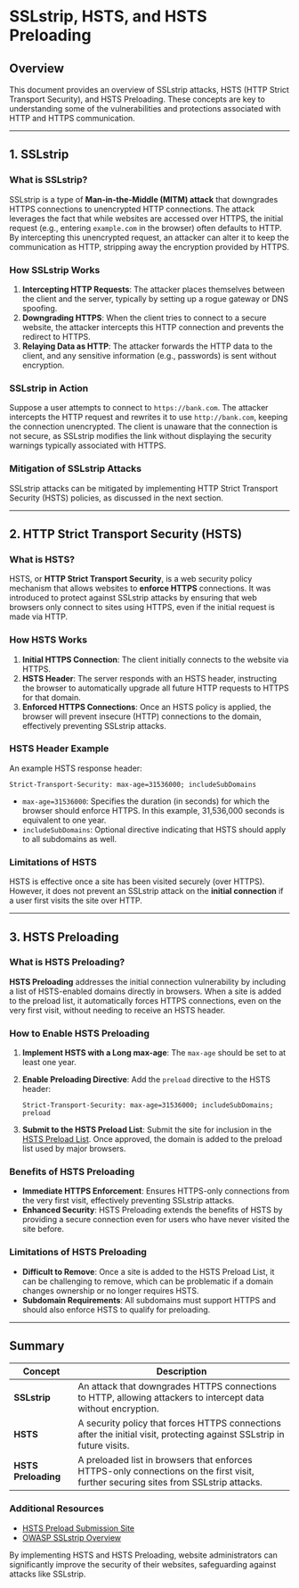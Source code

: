 # SSLstrip, HSTS, and HSTS Preloading

## Overview

This document provides an overview of SSLstrip attacks, HSTS (HTTP Strict Transport Security), and HSTS Preloading. These concepts are key to understanding some of the vulnerabilities and protections associated with HTTP and HTTPS communication.

---

## 1. SSLstrip

### What is SSLstrip?

SSLstrip is a type of **Man-in-the-Middle (MITM) attack** that downgrades HTTPS connections to unencrypted HTTP connections. The attack leverages the fact that while websites are accessed over HTTPS, the initial request (e.g., entering `example.com` in the browser) often defaults to HTTP. By intercepting this unencrypted request, an attacker can alter it to keep the communication as HTTP, stripping away the encryption provided by HTTPS.

### How SSLstrip Works

1. **Intercepting HTTP Requests**: The attacker places themselves between the client and the server, typically by setting up a rogue gateway or DNS spoofing.
2. **Downgrading HTTPS**: When the client tries to connect to a secure website, the attacker intercepts this HTTP connection and prevents the redirect to HTTPS.
3. **Relaying Data as HTTP**: The attacker forwards the HTTP data to the client, and any sensitive information (e.g., passwords) is sent without encryption.

### SSLstrip in Action

Suppose a user attempts to connect to `https://bank.com`. The attacker intercepts the HTTP request and rewrites it to use `http://bank.com`, keeping the connection unencrypted. The client is unaware that the connection is not secure, as SSLstrip modifies the link without displaying the security warnings typically associated with HTTPS.

### Mitigation of SSLstrip Attacks

SSLstrip attacks can be mitigated by implementing HTTP Strict Transport Security (HSTS) policies, as discussed in the next section.

---

## 2. HTTP Strict Transport Security (HSTS)

### What is HSTS?

HSTS, or **HTTP Strict Transport Security**, is a web security policy mechanism that allows websites to **enforce HTTPS** connections. It was introduced to protect against SSLstrip attacks by ensuring that web browsers only connect to sites using HTTPS, even if the initial request is made via HTTP.

### How HSTS Works

1. **Initial HTTPS Connection**: The client initially connects to the website via HTTPS.
2. **HSTS Header**: The server responds with an HSTS header, instructing the browser to automatically upgrade all future HTTP requests to HTTPS for that domain.
3. **Enforced HTTPS Connections**: Once an HSTS policy is applied, the browser will prevent insecure (HTTP) connections to the domain, effectively preventing SSLstrip attacks.

### HSTS Header Example

An example HSTS response header:
```http
Strict-Transport-Security: max-age=31536000; includeSubDomains
```

- `max-age=31536000`: Specifies the duration (in seconds) for which the browser should enforce HTTPS. In this example, 31,536,000 seconds is equivalent to one year.
- `includeSubDomains`: Optional directive indicating that HSTS should apply to all subdomains as well.

### Limitations of HSTS

HSTS is effective once a site has been visited securely (over HTTPS). However, it does not prevent an SSLstrip attack on the **initial connection** if a user first visits the site over HTTP.

---

## 3. HSTS Preloading

### What is HSTS Preloading?

**HSTS Preloading** addresses the initial connection vulnerability by including a list of HSTS-enabled domains directly in browsers. When a site is added to the preload list, it automatically forces HTTPS connections, even on the very first visit, without needing to receive an HSTS header.

### How to Enable HSTS Preloading

1. **Implement HSTS with a Long max-age**: The `max-age` should be set to at least one year.
2. **Enable Preloading Directive**: Add the `preload` directive to the HSTS header:
   ```http
   Strict-Transport-Security: max-age=31536000; includeSubDomains; preload
   ```

3. **Submit to the HSTS Preload List**: Submit the site for inclusion in the [HSTS Preload List](https://hstspreload.org/). Once approved, the domain is added to the preload list used by major browsers.

### Benefits of HSTS Preloading

- **Immediate HTTPS Enforcement**: Ensures HTTPS-only connections from the very first visit, effectively preventing SSLstrip attacks.
- **Enhanced Security**: HSTS Preloading extends the benefits of HSTS by providing a secure connection even for users who have never visited the site before.

### Limitations of HSTS Preloading

- **Difficult to Remove**: Once a site is added to the HSTS Preload List, it can be challenging to remove, which can be problematic if a domain changes ownership or no longer requires HSTS.
- **Subdomain Requirements**: All subdomains must support HTTPS and should also enforce HSTS to qualify for preloading.

---

## Summary

| Concept             | Description                                                                                                           |
|---------------------|-----------------------------------------------------------------------------------------------------------------------|
| **SSLstrip**        | An attack that downgrades HTTPS connections to HTTP, allowing attackers to intercept data without encryption.        |
| **HSTS**            | A security policy that forces HTTPS connections after the initial visit, protecting against SSLstrip in future visits. |
| **HSTS Preloading** | A preloaded list in browsers that enforces HTTPS-only connections on the first visit, further securing sites from SSLstrip attacks. |

### Additional Resources

- [HSTS Preload Submission Site](https://hstspreload.org/)
- [OWASP SSLstrip Overview](https://owasp.org/)

By implementing HSTS and HSTS Preloading, website administrators can significantly improve the security of their websites, safeguarding against attacks like SSLstrip.

